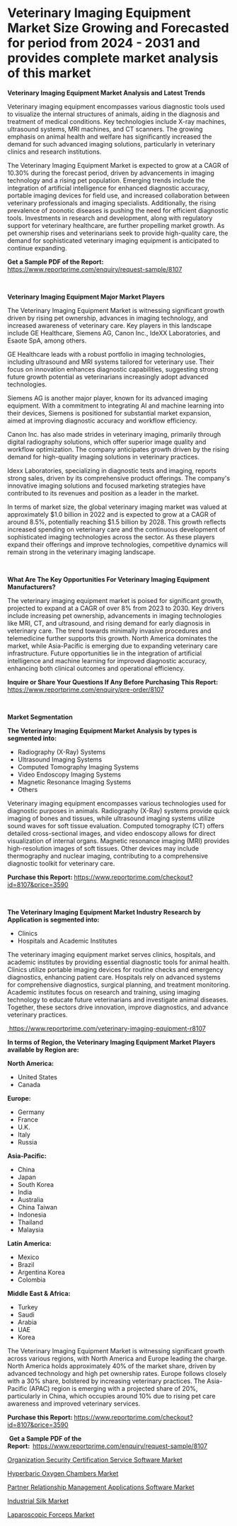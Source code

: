 <p><h1>Veterinary Imaging Equipment Market Size Growing and Forecasted for period from 2024 - 2031 and provides complete market analysis of this market</h1></p><p><strong>Veterinary Imaging Equipment Market Analysis and Latest Trends</strong></p>
<p><p>Veterinary imaging equipment encompasses various diagnostic tools used to visualize the internal structures of animals, aiding in the diagnosis and treatment of medical conditions. Key technologies include X-ray machines, ultrasound systems, MRI machines, and CT scanners. The growing emphasis on animal health and welfare has significantly increased the demand for such advanced imaging solutions, particularly in veterinary clinics and research institutions.</p><p>The Veterinary Imaging Equipment Market is expected to grow at a CAGR of 10.30% during the forecast period, driven by advancements in imaging technology and a rising pet population. Emerging trends include the integration of artificial intelligence for enhanced diagnostic accuracy, portable imaging devices for field use, and increased collaboration between veterinary professionals and imaging specialists. Additionally, the rising prevalence of zoonotic diseases is pushing the need for efficient diagnostic tools. Investments in research and development, along with regulatory support for veterinary healthcare, are further propelling market growth. As pet ownership rises and veterinarians seek to provide high-quality care, the demand for sophisticated veterinary imaging equipment is anticipated to continue expanding.</p></p>
<p><strong>Get a Sample PDF of the Report:&nbsp;</strong> <a href="https://www.reportprime.com/enquiry/request-sample/8107?utm_campaign=97&utm_medium=2&utm_source=Github&utm_content=ia&utm_term=26112024&utm_id=veterinary-imaging-equipment">https://www.reportprime.com/enquiry/request-sample/8107</a></p>
<p>&nbsp;</p>
<p><strong>Veterinary Imaging Equipment Major Market Players</strong></p>
<p><p>The Veterinary Imaging Equipment Market is witnessing significant growth driven by rising pet ownership, advances in imaging technology, and increased awareness of veterinary care. Key players in this landscape include GE Healthcare, Siemens AG, Canon Inc., IdeXX Laboratories, and Esaote SpA, among others.</p><p>GE Healthcare leads with a robust portfolio in imaging technologies, including ultrasound and MRI systems tailored for veterinary use. Their focus on innovation enhances diagnostic capabilities, suggesting strong future growth potential as veterinarians increasingly adopt advanced technologies.</p><p>Siemens AG is another major player, known for its advanced imaging equipment. With a commitment to integrating AI and machine learning into their devices, Siemens is positioned for substantial market expansion, aimed at improving diagnostic accuracy and workflow efficiency.</p><p>Canon Inc. has also made strides in veterinary imaging, primarily through digital radiography solutions, which offer superior image quality and workflow optimization. The company anticipates growth driven by the rising demand for high-quality imaging solutions in veterinary practices.</p><p>Idexx Laboratories, specializing in diagnostic tests and imaging, reports strong sales, driven by its comprehensive product offerings. The company's innovative imaging solutions and focused marketing strategies have contributed to its revenues and position as a leader in the market.</p><p>In terms of market size, the global veterinary imaging market was valued at approximately $1.0 billion in 2022 and is expected to grow at a CAGR of around 8.5%, potentially reaching $1.5 billion by 2028. This growth reflects increased spending on veterinary care and the continuous development of sophisticated imaging technologies across the sector. As these players expand their offerings and improve technologies, competitive dynamics will remain strong in the veterinary imaging landscape.</p></p>
<p>&nbsp;</p>
<p><strong>What Are The Key Opportunities For Veterinary Imaging Equipment Manufacturers?</strong></p>
<p><p>The veterinary imaging equipment market is poised for significant growth, projected to expand at a CAGR of over 8% from 2023 to 2030. Key drivers include increasing pet ownership, advancements in imaging technologies like MRI, CT, and ultrasound, and rising demand for early diagnosis in veterinary care. The trend towards minimally invasive procedures and telemedicine further supports this growth. North America dominates the market, while Asia-Pacific is emerging due to expanding veterinary care infrastructure. Future opportunities lie in the integration of artificial intelligence and machine learning for improved diagnostic accuracy, enhancing both clinical outcomes and operational efficiency.</p></p>
<p><strong>Inquire or Share Your Questions If Any Before Purchasing This Report:</strong> <a href="https://www.reportprime.com/enquiry/pre-order/8107?utm_campaign=97&utm_medium=2&utm_source=Github&utm_content=ia&utm_term=26112024&utm_id=veterinary-imaging-equipment">https://www.reportprime.com/enquiry/pre-order/8107</a></p>
<p>&nbsp;</p>
<p><strong>Market Segmentation</strong></p>
<p><strong>The Veterinary Imaging Equipment Market Analysis by types is segmented into:</strong></p>
<p><ul><li>Radiography (X-Ray) Systems</li><li>Ultrasound Imaging Systems</li><li>Computed Tomography Imaging Systems</li><li>Video Endoscopy Imaging Systems</li><li>Magnetic Resonance Imaging Systems</li><li>Others</li></ul></p>
<p><p>Veterinary imaging equipment encompasses various technologies used for diagnostic purposes in animals. Radiography (X-Ray) systems provide quick imaging of bones and tissues, while ultrasound imaging systems utilize sound waves for soft tissue evaluation. Computed tomography (CT) offers detailed cross-sectional images, and video endoscopy allows for direct visualization of internal organs. Magnetic resonance imaging (MRI) provides high-resolution images of soft tissues. Other devices may include thermography and nuclear imaging, contributing to a comprehensive diagnostic toolkit for veterinary care.</p></p>
<p><strong>Purchase this Report:&nbsp;</strong><a href="https://www.reportprime.com/checkout?id=8107&price=3590&utm_campaign=97&utm_medium=2&utm_source=Github&utm_content=ia&utm_term=26112024&utm_id=veterinary-imaging-equipment">https://www.reportprime.com/checkout?id=8107&price=3590</a></p>
<p>&nbsp;</p>
<p><strong>The Veterinary Imaging Equipment Market Industry Research by Application is segmented into:</strong></p>
<p><ul><li>Clinics</li><li>Hospitals and Academic Institutes</li></ul></p>
<p><p>The veterinary imaging equipment market serves clinics, hospitals, and academic institutes by providing essential diagnostic tools for animal health. Clinics utilize portable imaging devices for routine checks and emergency diagnostics, enhancing patient care. Hospitals rely on advanced systems for comprehensive diagnostics, surgical planning, and treatment monitoring. Academic institutes focus on research and training, using imaging technology to educate future veterinarians and investigate animal diseases. Together, these sectors drive innovation, improve diagnostics, and advance veterinary practices.</p></p>
<p><a href="https://www.reportprime.com/veterinary-imaging-equipment-r8107?utm_campaign=97&utm_medium=2&utm_source=Github&utm_content=ia&utm_term=26112024&utm_id=veterinary-imaging-equipment">&nbsp;https://www.reportprime.com/veterinary-imaging-equipment-r8107</a></p>
<p><strong>In terms of Region, the Veterinary Imaging Equipment Market Players available by Region are:</strong></p>
<p>
    <p> <strong> North America: </strong>
        <ul>
            <li>United States</li>
            <li>Canada</li>
        </ul>
        </p> 
    <p> <strong> Europe: </strong>
        <ul>
            <li>Germany</li>
            <li>France</li>
            <li>U.K.</li>
            <li>Italy</li>
            <li>Russia</li>
        </ul>
        </p> 
    <p> <strong> Asia-Pacific: </strong>
        <ul>
            <li>China</li>
            <li>Japan</li>
            <li>South Korea</li>
            <li>India</li>
            <li>Australia</li>
            <li>China Taiwan</li>
            <li>Indonesia</li>
            <li>Thailand</li>
            <li>Malaysia</li>
        </ul>
        </p> 
    <p> <strong> Latin America: </strong>
        <ul>
            <li>Mexico</li>
            <li>Brazil</li>
            <li>Argentina Korea</li>
            <li>Colombia</li>
        </ul>
        </p> 
    <p> <strong> Middle East & Africa: </strong>
        <ul>
            <li>Turkey</li>
            <li>Saudi</li>
            <li>Arabia</li>
            <li>UAE</li>
            <li>Korea</li>
        </ul>
    </p>
    </p>
<p><p>The Veterinary Imaging Equipment Market is witnessing significant growth across various regions, with North America and Europe leading the charge. North America holds approximately 40% of the market share, driven by advanced technology and high pet ownership rates. Europe follows closely with a 30% share, bolstered by increasing veterinary practices. The Asia-Pacific (APAC) region is emerging with a projected share of 20%, particularly in China, which occupies around 10% due to rising pet care awareness and improved veterinary services.</p></p>
<p><strong>Purchase this Report: </strong><a href="https://www.reportprime.com/checkout?id=8107&price=3590&utm_campaign=97&utm_medium=2&utm_source=Github&utm_content=ia&utm_term=26112024&utm_id=veterinary-imaging-equipment">https://www.reportprime.com/checkout?id=8107&price=3590</a></p>
<p>&nbsp;<strong>Get a Sample PDF of the Report:&nbsp;&nbsp;</strong><a href="https://www.reportprime.com/enquiry/request-sample/8107?utm_campaign=97&utm_medium=2&utm_source=Github&utm_content=ia&utm_term=26112024&utm_id=veterinary-imaging-equipment">https://www.reportprime.com/enquiry/request-sample/8107</a></p>
<p><strong></strong></p>
<p><p><a href="https://issuu.com/reportprime-2/docs/organization-security-certification_1eca23f122b951?utm_campaign=97&utm_medium=2&utm_source=Github&utm_content=ia&utm_term=26112024&utm_id=veterinary-imaging-equipment">Organization Security Certification Service Software Market</a></p><p><a href="https://github.com/pagemarshell43396/Market-Research-Report-List-1/blob/main/hyperbaric-oxygen-chambers-market.md?utm_campaign=97&utm_medium=2&utm_source=Github&utm_content=ia&utm_term=26112024&utm_id=veterinary-imaging-equipment">Hyperbaric Oxygen Chambers Market</a></p><p><a href="https://issuu.com/reportprime-2/docs/partner-relationship-management-app_8f8752134f9cb7?utm_campaign=97&utm_medium=2&utm_source=Github&utm_content=ia&utm_term=26112024&utm_id=veterinary-imaging-equipment">Partner Relationship Management Applications Software Market</a></p><p><a href="https://www.linkedin.com/pulse/industrial-silk-market-drivers-challenges-forecast-2024-2031-bvqfe?utm_campaign=97&utm_medium=2&utm_source=Github&utm_content=ia&utm_term=26112024&utm_id=veterinary-imaging-equipment">Industrial Silk Market</a></p><p><a href="https://github.com/stephaniwo144/Market-Research-Report-List-1/blob/main/laparoscopic-forceps-market.md?utm_campaign=97&utm_medium=2&utm_source=Github&utm_content=ia&utm_term=26112024&utm_id=veterinary-imaging-equipment">Laparoscopic Forceps Market</a></p></p>